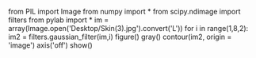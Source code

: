 from PIL import Image
from numpy import *
from scipy.ndimage import filters
from pylab import * 
im = array(Image.open('Desktop/Skin(3).jpg').convert('L'))
for i in range(1,8,2):
    im2 = filters.gaussian_filter(im,i)
    figure()
    gray()
    contour(im2, origin = 'image')
    axis('off')
    show()